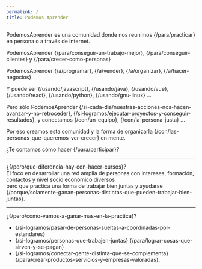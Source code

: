```yaml
---
permalink: /
title: Podemos Aprender
---
```


PodemosAprender es una comunidad donde nos reunimos {/para/practicar} en persona o a través de internet.

PodemosAprender {/para/conseguir-un-trabajo-mejor}, {/para/conseguir-clientes} y {/para/crecer-como-personas} 

PodemosAprender {/a/programar}, {/a/vender}, {/a/organizar}, {/a/hacer-negocios}     

Y puede ser 
{/usando/javascript}, {/usando/java}, {/usando/vue}, {/usando/react}, {/usando/python}, {/usando/gnu-linux} ...

Pero sólo PodemosAprender
{/si-cada-dia/nuestras-acciones-nos-hacen-avanzar-y-no-retroceder}, {/si-logramos/ejecutar-proyectos-y-conseguir-resultados}, y conectamos {/con/un-equipo}, {/con/la-persona-justa} ...

Por eso creamos esta comunidad y la forma de organizarla {/con/las-personas-que-queremos-ver-crecer} en mente.

¿Te contamos cómo hacer {/para/participar}?

---

¿{/pero/que-diferencia-hay-con-hacer-cursos}?  
El foco en desarrollar una red amplia de personas 
con intereses, formación, contactos y nivel socio económico diversos  
pero que practica una forma de trabajar bien juntas y ayudarse  
{/porque/solamente-ganan-personas-distintas-que-pueden-trabajar-bien-juntas}.

---

¿{/pero/como-vamos-a-ganar-mas-en-la-practica}?  
* {/si-logramos/pasar-de-personas-sueltas-a-coordinadas-por-estandares}  
* {/si-logramos/personas-que-trabajen-juntas} {/para/lograr-cosas-que-sirven-y-se-pagan}   
* {/si-logramos/conectar-gente-distinta-que-se-complementa} {/para/crear-productos-servicios-y-empresas-valoradas}.




